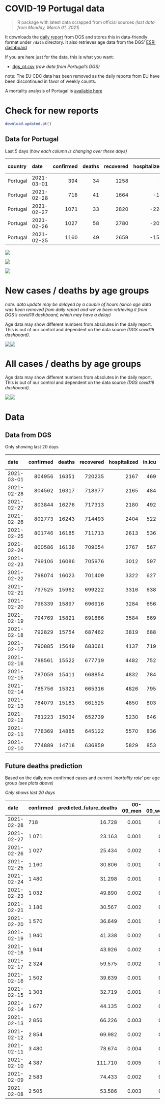 COVID-19 Portugal data
================

> R package with latest data scrapped from official sources *(last data
> from Monday, March 01, 2021)*

It downloads the [daily
report](https://covid19.min-saude.pt/relatorio-de-situacao/) from DGS
and stores this in data-friendly format under `/data` directory. It also
retrieves age data from the DGS’ [ESRI
dashboard](https://covid19.min-saude.pt/ponto-de-situacao-atual-em-portugal/)

If you are here just for the data, this is what you want:

  - [dgs\_pt.csv](raw/master/data/dgs_pt.csv) *(raw data from Portugal’s
    DGS)*

note: The EU CDC data has been removed as the daily reports from EU have
been discontinued in favor of weekly counts.

A mortality analysis of Portugal is [available
here](https://averissimo.github.io/covid19-analysis/mortality.html)

# Check for new reports

``` r
download.updated.pt()
```

## Data for Portugal

Last 5 days *(how each column is changing over these days)*

| country  | date       | confirmed | deaths | recovered | hospitalized | in.icu | confirmed\_m\_00-09 | confirmed\_w\_00-09 | confirmed\_m\_10-19 | confirmed\_w\_10-19 | confirmed\_m\_20-29 | confirmed\_w\_20-29 | confirmed\_m\_30-39 | confirmed\_w\_30-39 | confirmed\_m\_40-49 | confirmed\_w\_40-49 | confirmed\_m\_50-59 | confirmed\_w\_50-59 | confirmed\_m\_60-69 | confirmed\_w\_60-69 | confirmed\_m\_70-79 | confirmed\_w\_70-79 | confirmed\_m\_80+ | confirmed\_w\_80+ | death\_m\_00-09 | death\_w\_00-09 | death\_m\_10-19 | death\_w\_10-19 | death\_m\_20-29 | death\_w\_20-29 | death\_m\_30-39 | death\_w\_30-39 | death\_m\_40-49 | death\_w\_40-49 | death\_m\_50-59 | death\_w\_50-59 | death\_m\_60-69 | death\_w\_60-69 | death\_m\_70-79 | death\_w\_70-79 | death\_m\_80+ | death\_w\_80+ |
| :------- | :--------- | --------: | -----: | --------: | -----------: | -----: | ------------------: | ------------------: | ------------------: | ------------------: | ------------------: | ------------------: | ------------------: | ------------------: | ------------------: | ------------------: | ------------------: | ------------------: | ------------------: | ------------------: | ------------------: | ------------------: | ----------------: | ----------------: | --------------: | --------------: | --------------: | --------------: | --------------: | --------------: | --------------: | --------------: | --------------: | --------------: | --------------: | --------------: | --------------: | --------------: | --------------: | --------------: | ------------: | ------------: |
| Portugal | 2021-03-01 |       394 |     34 |      1258 |            2 |   \-15 |                  NA |                  NA |                  NA |                  NA |                  NA |                  NA |                  NA |                  NA |                  NA |                  NA |                  NA |                  NA |                  NA |                  NA |                  NA |                  NA |                NA |                NA |              NA |              NA |              NA |              NA |              NA |              NA |              NA |              NA |              NA |              NA |              NA |              NA |              NA |              NA |              NA |              NA |            NA |            NA |
| Portugal | 2021-02-28 |       718 |     41 |      1664 |         \-15 |    \-8 |                  33 |                  22 |                  31 |                  31 |                  53 |                  31 |                  51 |                  46 |                  67 |                  54 |                  49 |                  54 |                  39 |                  38 |                  25 |                  24 |                25 |                45 |               0 |               0 |               0 |               0 |               0 |               0 |               0 |               0 |               0 |               0 |               1 |               0 |               5 |               3 |              12 |               1 |            12 |             7 |
| Portugal | 2021-02-27 |      1071 |     33 |      2820 |        \-224 |   \-30 |                  22 |                  36 |                  48 |                  30 |                  81 |                  80 |                  67 |                  63 |                  76 |                  76 |                  84 |                  98 |                  62 |                  74 |                  37 |                  49 |                33 |                54 |               0 |               0 |               0 |               0 |               0 |               0 |               0 |               0 |               0 |               0 |               1 |               1 |               0 |               3 |               7 |               6 |             8 |             7 |
| Portugal | 2021-02-26 |      1027 |     58 |      2780 |        \-209 |   \-14 |                  36 |                  29 |                  42 |                  61 |                  70 |                  51 |                  67 |                  58 |                  75 |                  77 |                  77 |                  77 |                  66 |                  56 |                  40 |                  40 |                34 |                72 |               0 |               0 |               0 |               0 |               0 |               0 |               0 |               0 |               0 |               0 |               1 |               1 |               7 |               0 |               8 |               8 |            13 |            20 |
| Portugal | 2021-02-25 |      1160 |     49 |      2659 |        \-154 |   \-31 |                  29 |                  26 |                  39 |                  41 |                  90 |                  73 |                  80 |                  87 |                  81 |                  80 |                  67 |                  91 |                  61 |                  84 |                  57 |                  45 |                38 |                92 |               0 |               0 |               0 |               0 |               0 |               0 |               0 |               0 |               0 |               0 |               1 |               0 |               3 |               1 |               8 |               6 |            15 |            15 |

![](README_files/figure-gfm/totals-1.svg)<!-- -->

![](README_files/figure-gfm/differential-1.svg)<!-- -->

![](README_files/figure-gfm/differential_7days-1.svg)<!-- -->

# New cases / deaths by age groups

*note: data update may be delayed by a couple of hours (since age data
was been removed from daily report and we’ve been retrieving it from
DGS’s covid19 dashboard, which may have a delay)*

Age data may show different numbers from absolutes in the daily report.
This is out of our control and dependent on the data source *(DGS
covid19 dashboard)*.

![](README_files/figure-gfm/new_cases_deaths-1.svg)<!-- -->![](README_files/figure-gfm/new_cases_deaths-2.svg)<!-- -->

# All cases / deaths by age groups

Age data may show different numbers from absolutes in the daily report.
This is out of our control and dependent on the data source *(DGS
covid19 dashboard)*.

![](README_files/figure-gfm/total_cases_deaths-1.svg)<!-- -->![](README_files/figure-gfm/total_cases_deaths-2.svg)<!-- -->

# Data

## Data from DGS

Only showing last 20 days

| date       | confirmed | deaths | recovered | hospitalized | in.icu | confirmed\_m\_00-09 | confirmed\_w\_00-09 | confirmed\_m\_10-19 | confirmed\_w\_10-19 | confirmed\_m\_20-29 | confirmed\_w\_20-29 | confirmed\_m\_30-39 | confirmed\_w\_30-39 | confirmed\_m\_40-49 | confirmed\_w\_40-49 | confirmed\_m\_50-59 | confirmed\_w\_50-59 | confirmed\_m\_60-69 | confirmed\_w\_60-69 | confirmed\_m\_70-79 | confirmed\_w\_70-79 | confirmed\_m\_80+ | confirmed\_w\_80+ | death\_m\_00-09 | death\_w\_00-09 | death\_m\_10-19 | death\_w\_10-19 | death\_m\_20-29 | death\_w\_20-29 | death\_m\_30-39 | death\_w\_30-39 | death\_m\_40-49 | death\_w\_40-49 | death\_m\_50-59 | death\_w\_50-59 | death\_m\_60-69 | death\_w\_60-69 | death\_m\_70-79 | death\_w\_70-79 | death\_m\_80+ | death\_w\_80+ |
| :--------- | --------: | -----: | --------: | -----------: | -----: | ------------------: | ------------------: | ------------------: | ------------------: | ------------------: | ------------------: | ------------------: | ------------------: | ------------------: | ------------------: | ------------------: | ------------------: | ------------------: | ------------------: | ------------------: | ------------------: | ----------------: | ----------------: | --------------: | --------------: | --------------: | --------------: | --------------: | --------------: | --------------: | --------------: | --------------: | --------------: | --------------: | --------------: | --------------: | --------------: | --------------: | --------------: | ------------: | ------------: |
| 2021-03-01 |    804956 |  16351 |    720235 |         2167 |    469 |                  NA |                  NA |                  NA |                  NA |                  NA |                  NA |                  NA |                  NA |                  NA |                  NA |                  NA |                  NA |                  NA |                  NA |                  NA |                  NA |                NA |                NA |              NA |              NA |              NA |              NA |              NA |              NA |              NA |              NA |              NA |              NA |              NA |              NA |              NA |              NA |              NA |              NA |            NA |            NA |
| 2021-02-28 |    804562 |  16317 |    718977 |         2165 |    484 |               22674 |               21773 |               37214 |               37597 |               53694 |               61062 |               52590 |               62909 |               59143 |               74921 |               52408 |               66834 |               39174 |               42303 |               24997 |               28281 |             22050 |             44668 |               1 |               1 |               1 |               1 |               7 |               5 |              20 |              19 |              87 |              59 |             307 |             121 |            1003 |             436 |            2158 |            1277 |          4952 |          5862 |
| 2021-02-27 |    803844 |  16276 |    717313 |         2180 |    492 |               22641 |               21751 |               37183 |               37566 |               53641 |               61031 |               52539 |               62863 |               59076 |               74867 |               52359 |               66780 |               39135 |               42265 |               24972 |               28257 |             22025 |             44623 |               1 |               1 |               1 |               1 |               7 |               5 |              20 |              19 |              87 |              59 |             306 |             121 |             998 |             433 |            2146 |            1276 |          4940 |          5855 |
| 2021-02-26 |    802773 |  16243 |    714493 |         2404 |    522 |               22619 |               21715 |               37135 |               37536 |               53560 |               60951 |               52472 |               62800 |               59000 |               74791 |               52275 |               66682 |               39073 |               42191 |               24935 |               28208 |             21992 |             44569 |               1 |               1 |               1 |               1 |               7 |               5 |              20 |              19 |              87 |              59 |             305 |             120 |             998 |             430 |            2139 |            1270 |          4932 |          5848 |
| 2021-02-25 |    801746 |  16185 |    711713 |         2613 |    536 |               22583 |               21686 |               37093 |               37475 |               53490 |               60900 |               52405 |               62742 |               58925 |               74714 |               52198 |               66605 |               39007 |               42135 |               24895 |               28168 |             21958 |             44497 |               1 |               1 |               1 |               1 |               7 |               5 |              20 |              19 |              87 |              59 |             304 |             119 |             991 |             430 |            2131 |            1262 |          4919 |          5828 |
| 2021-02-24 |    800586 |  16136 |    709054 |         2767 |    567 |               22554 |               21660 |               37054 |               37434 |               53400 |               60827 |               52325 |               62655 |               58844 |               74634 |               52131 |               66514 |               38946 |               42051 |               24838 |               28123 |             21920 |             44405 |               1 |               1 |               1 |               1 |               7 |               5 |              20 |              19 |              87 |              59 |             303 |             119 |             988 |             429 |            2123 |            1256 |          4904 |          5813 |
| 2021-02-23 |    799106 |  16086 |    705976 |         3012 |    597 |               22523 |               21621 |               36987 |               37374 |               53294 |               60727 |               52212 |               62551 |               58723 |               74505 |               52033 |               66399 |               38877 |               41959 |               24787 |               28058 |             21875 |             44329 |               1 |               1 |               1 |               1 |               7 |               5 |              20 |              19 |              87 |              59 |             303 |             119 |             985 |             427 |            2116 |            1252 |          4885 |          5798 |
| 2021-02-22 |    798074 |  16023 |    701409 |         3322 |    627 |                  NA |                  NA |                  NA |                  NA |                  NA |                  NA |                  NA |                  NA |                  NA |                  NA |                  NA |                  NA |                  NA |                  NA |                  NA |                  NA |                NA |                NA |              NA |              NA |              NA |              NA |              NA |              NA |              NA |              NA |              NA |              NA |              NA |              NA |              NA |              NA |              NA |              NA |            NA |            NA |
| 2021-02-21 |    797525 |  15962 |    699222 |         3316 |    638 |               22484 |               21603 |               36946 |               37305 |               53195 |               60636 |               52117 |               62453 |               58586 |               74385 |               51919 |               66273 |               38798 |               41870 |               24708 |               27993 |             21801 |             44182 |               1 |               1 |               1 |               1 |               6 |               5 |              20 |              19 |              85 |              59 |             301 |             119 |             977 |             421 |            2101 |            1240 |          4845 |          5760 |
| 2021-02-20 |    796339 |  15897 |    696916 |         3284 |    656 |               22446 |               21575 |               36896 |               37265 |               53106 |               60545 |               52054 |               62393 |               58498 |               74294 |               51824 |               66198 |               38737 |               41782 |               24660 |               27938 |             21757 |             44101 |               1 |               1 |               1 |               1 |               6 |               5 |              20 |              19 |              85 |              59 |             297 |             119 |             972 |             419 |            2087 |            1237 |          4830 |          5738 |
| 2021-02-19 |    794769 |  15821 |    691866 |         3584 |    669 |               22413 |               21531 |               36825 |               37206 |               53012 |               60433 |               51955 |               62270 |               58382 |               74163 |               51731 |               66060 |               38639 |               41686 |               24604 |               27882 |             21707 |             43999 |               1 |               1 |               1 |               1 |               6 |               5 |              20 |              19 |              85 |              58 |             295 |             119 |             968 |             412 |            2082 |            1232 |          4805 |          5711 |
| 2021-02-18 |    792829 |  15754 |    687462 |         3819 |    688 |               22364 |               21488 |               36743 |               37116 |               52881 |               60287 |               51824 |               62136 |               58243 |               74022 |               51596 |               65891 |               38508 |               41574 |               24533 |               27805 |             21661 |             43882 |               1 |               1 |               1 |               1 |               6 |               5 |              20 |              19 |              85 |              58 |             294 |             119 |             963 |             407 |            2068 |            1229 |          4783 |          5694 |
| 2021-02-17 |    790885 |  15649 |    683061 |         4137 |    719 |               22314 |               21439 |               36654 |               37032 |               52762 |               60160 |               51677 |               61987 |               58103 |               73882 |               51478 |               65736 |               38408 |               41459 |               24460 |               27694 |             21606 |             43767 |               1 |               1 |               1 |               1 |               6 |               5 |              20 |              19 |              84 |              58 |             289 |             117 |             954 |             401 |            2050 |            1219 |          4763 |          5660 |
| 2021-02-16 |    788561 |  15522 |    677719 |         4482 |    752 |               22265 |               21367 |               36562 |               36932 |               52623 |               60015 |               51524 |               61812 |               57931 |               73700 |               51315 |               65537 |               38296 |               41330 |               24362 |               27606 |             21523 |             43596 |               1 |               1 |               1 |               1 |               6 |               5 |              20 |              19 |              83 |              58 |             286 |             116 |             944 |             399 |            2030 |            1205 |          4726 |          5621 |
| 2021-02-15 |    787059 |  15411 |    668854 |         4832 |    784 |               22250 |               21356 |               36506 |               36872 |               52532 |               59909 |               51403 |               61721 |               57826 |               73582 |               51199 |               65412 |               38212 |               41228 |               24294 |               27533 |             21465 |             43497 |               1 |               1 |               1 |               1 |               6 |               5 |              20 |              19 |              83 |              58 |             281 |             112 |             938 |             396 |            2016 |            1194 |          4695 |          5584 |
| 2021-02-14 |    785756 |  15321 |    665316 |         4826 |    795 |               22226 |               21313 |               36461 |               36822 |               52459 |               59813 |               51316 |               61642 |               57736 |               73469 |               51114 |               65308 |               38121 |               41162 |               24239 |               27458 |             21423 |             43412 |               1 |               1 |               1 |               1 |               6 |               4 |              20 |              19 |              81 |              57 |             278 |             111 |             934 |             394 |            2006 |            1182 |          4667 |          5558 |
| 2021-02-13 |    784079 |  15183 |    661525 |         4850 |    803 |               22186 |               21267 |               36383 |               36734 |               52352 |               59711 |               51217 |               61544 |               57613 |               73338 |               50992 |               65175 |               38032 |               41054 |               24191 |               27389 |             21357 |             43280 |               1 |               1 |               1 |               1 |               6 |               4 |              20 |              19 |              80 |              57 |             277 |             110 |             920 |             388 |            1989 |            1164 |          4623 |          5522 |
| 2021-02-12 |    781223 |  15034 |    652739 |         5230 |    846 |               22119 |               21198 |               36260 |               36609 |               52153 |               59511 |               51019 |               61345 |               57423 |               73118 |               50788 |               64928 |               37884 |               40885 |               24094 |               27267 |             21268 |             43093 |               1 |               1 |               1 |               1 |               6 |               4 |              20 |              18 |              80 |              55 |             275 |             107 |             906 |             382 |            1964 |            1153 |          4587 |          5473 |
| 2021-02-11 |    778369 |  14885 |    645122 |         5570 |    836 |               22066 |               21142 |               36141 |               36474 |               51959 |               59324 |               50842 |               61158 |               57211 |               72864 |               50607 |               64683 |               37722 |               40739 |               23987 |               27116 |             21175 |             42901 |               1 |               1 |               1 |               1 |               6 |               4 |              19 |              18 |              80 |              55 |             273 |             107 |             901 |             377 |            1941 |            1143 |          4537 |          5420 |
| 2021-02-10 |    774889 |  14718 |    636859 |         5829 |    853 |               21986 |               21071 |               36009 |               36346 |               51746 |               59087 |               50638 |               60925 |               56939 |               72572 |               50369 |               64377 |               37503 |               40486 |               23868 |               26948 |             21080 |             42684 |               1 |               1 |               1 |               1 |               6 |               4 |              19 |              18 |              78 |              54 |             267 |             107 |             887 |             374 |            1915 |            1128 |          4487 |          5370 |

## Future deaths prediction

Based on the daily new confirmed cases and current *‘mortality rate’*
per age group *(see plots above)*

*Only shows last 20 days*

| date       | confirmed | predicted\_future\_deaths | 00-09\_men | 00-09\_women | 10-19\_men | 10-19\_women | 20-29\_men | 20-29\_women | 30-39\_men | 30-39\_women | 40-49\_men | 40-49\_women | 50-59\_men | 50-59\_women | 60-69\_men | 60-69\_women | 70-79\_men | 70-79\_women | 80+\_men | 80+\_women |
| :--------- | :-------- | ------------------------: | ---------: | -----------: | ---------: | -----------: | ---------: | -----------: | ---------: | -----------: | ---------: | -----------: | ---------: | -----------: | ---------: | -----------: | ---------: | -----------: | -------: | ---------: |
| 2021-02-28 | 718       |                    16.728 |      0.001 |        0.001 |      0.001 |        0.001 |      0.007 |        0.003 |      0.019 |        0.014 |      0.099 |        0.043 |      0.287 |        0.098 |      0.999 |        0.392 |      2.158 |        1.084 |    5.615 |      5.906 |
| 2021-02-27 | 1 071     |                    23.163 |      0.001 |        0.002 |      0.001 |        0.001 |      0.011 |        0.007 |      0.025 |        0.019 |      0.112 |        0.060 |      0.492 |        0.177 |      1.587 |        0.763 |      3.194 |        2.213 |    7.411 |      7.087 |
| 2021-02-26 | 1 027     |                    25.434 |      0.002 |        0.001 |      0.001 |        0.002 |      0.009 |        0.004 |      0.025 |        0.018 |      0.110 |        0.061 |      0.451 |        0.139 |      1.690 |        0.577 |      3.453 |        1.806 |    7.636 |      9.449 |
| 2021-02-25 | 1 160     |                    30.806 |      0.001 |        0.001 |      0.001 |        0.001 |      0.012 |        0.006 |      0.030 |        0.026 |      0.119 |        0.063 |      0.392 |        0.165 |      1.562 |        0.866 |      4.921 |        2.032 |    8.534 |     12.074 |
| 2021-02-24 | 1 480     |                    31.298 |      0.001 |        0.002 |      0.002 |        0.002 |      0.014 |        0.008 |      0.043 |        0.031 |      0.178 |        0.102 |      0.574 |        0.208 |      1.767 |        0.948 |      4.403 |        2.935 |   10.106 |      9.974 |
| 2021-02-23 | 1 032     |                    49.890 |      0.002 |        0.001 |      0.001 |        0.002 |      0.013 |        0.007 |      0.036 |        0.030 |      0.202 |        0.094 |      0.668 |        0.228 |      2.023 |        0.917 |      6.820 |        2.935 |   16.619 |     19.292 |
| 2021-02-21 | 1 186     |                    30.567 |      0.002 |        0.001 |      0.001 |        0.001 |      0.012 |        0.007 |      0.024 |        0.018 |      0.129 |        0.072 |      0.556 |        0.136 |      1.562 |        0.907 |      4.144 |        2.483 |    9.882 |     10.630 |
| 2021-02-20 | 1 570     |                    36.649 |      0.001 |        0.002 |      0.002 |        0.002 |      0.012 |        0.009 |      0.038 |        0.037 |      0.171 |        0.103 |      0.545 |        0.250 |      2.509 |        0.989 |      4.835 |        2.529 |   11.229 |     13.386 |
| 2021-02-19 | 1 940     |                    41.338 |      0.002 |        0.002 |      0.002 |        0.002 |      0.017 |        0.012 |      0.050 |        0.040 |      0.204 |        0.111 |      0.791 |        0.306 |      3.354 |        1.154 |      6.129 |        3.477 |   10.331 |     15.354 |
| 2021-02-18 | 1 944     |                    43.926 |      0.002 |        0.002 |      0.002 |        0.002 |      0.016 |        0.010 |      0.056 |        0.045 |      0.206 |        0.110 |      0.691 |        0.281 |      2.560 |        1.185 |      6.302 |        5.012 |   12.352 |     15.092 |
| 2021-02-17 | 2 324     |                    59.575 |      0.002 |        0.003 |      0.002 |        0.003 |      0.018 |        0.012 |      0.058 |        0.053 |      0.253 |        0.143 |      0.955 |        0.360 |      2.868 |        1.330 |      8.460 |        3.974 |   18.640 |     22.441 |
| 2021-02-16 | 1 502     |                    39.639 |      0.001 |        0.001 |      0.002 |        0.002 |      0.012 |        0.009 |      0.046 |        0.027 |      0.154 |        0.093 |      0.680 |        0.226 |      2.151 |        1.051 |      5.870 |        3.296 |   13.026 |     12.992 |
| 2021-02-15 | 1 303     |                    32.719 |      0.001 |        0.002 |      0.001 |        0.001 |      0.010 |        0.008 |      0.033 |        0.024 |      0.132 |        0.089 |      0.498 |        0.188 |      2.330 |        0.680 |      4.748 |        3.387 |    9.432 |     11.155 |
| 2021-02-14 | 1 677     |                    44.135 |      0.002 |        0.002 |      0.002 |        0.002 |      0.014 |        0.008 |      0.038 |        0.030 |      0.181 |        0.103 |      0.715 |        0.241 |      2.279 |        1.113 |      4.144 |        3.116 |   14.822 |     17.323 |
| 2021-02-13 | 2 856     |                    66.226 |      0.003 |        0.003 |      0.003 |        0.003 |      0.026 |        0.016 |      0.075 |        0.060 |      0.279 |        0.173 |      1.195 |        0.447 |      3.789 |        1.742 |      8.374 |        5.509 |   19.988 |     24.541 |
| 2021-02-12 | 2 854     |                    69.982 |      0.002 |        0.003 |      0.003 |        0.004 |      0.025 |        0.015 |      0.067 |        0.056 |      0.312 |        0.200 |      1.060 |        0.444 |      4.148 |        1.505 |      9.237 |        6.818 |   20.886 |     25.197 |
| 2021-02-11 | 3 480     |                    78.674 |      0.004 |        0.003 |      0.004 |        0.003 |      0.028 |        0.019 |      0.078 |        0.070 |      0.400 |        0.230 |      1.394 |        0.554 |      5.607 |        2.608 |     10.273 |        7.586 |   21.335 |     28.478 |
| 2021-02-10 | 4 387     |                   111.710 |      0.005 |        0.004 |      0.005 |        0.004 |      0.029 |        0.022 |      0.098 |        0.097 |      0.475 |        0.300 |      1.640 |        0.798 |      6.247 |        2.783 |     13.036 |        8.895 |   35.933 |     41.339 |
| 2021-02-09 | 2 583     |                    74.433 |      0.002 |        0.002 |      0.002 |        0.002 |      0.020 |        0.014 |      0.065 |        0.061 |      0.281 |        0.161 |      1.131 |        0.371 |      3.866 |        1.340 |     10.964 |        5.148 |   26.725 |     24.278 |
| 2021-02-08 | 2 505     |                    53.586 |      0.003 |        0.003 |      0.002 |        0.003 |      0.020 |        0.013 |      0.062 |        0.052 |      0.288 |        0.176 |      1.002 |        0.400 |      3.969 |        1.505 |      7.424 |        4.515 |   16.170 |     17.979 |
